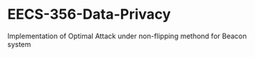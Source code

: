 # EECS-356-Data-Privacy
Implementation of Optimal Attack under non-flipping methond for Beacon system
